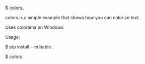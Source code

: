 $ colors_

  colors is a simple example that shows how you can
  colorize text.

  Uses colorama on Windows.

Usage:

  $ pip install --editable .
  
  $ colors